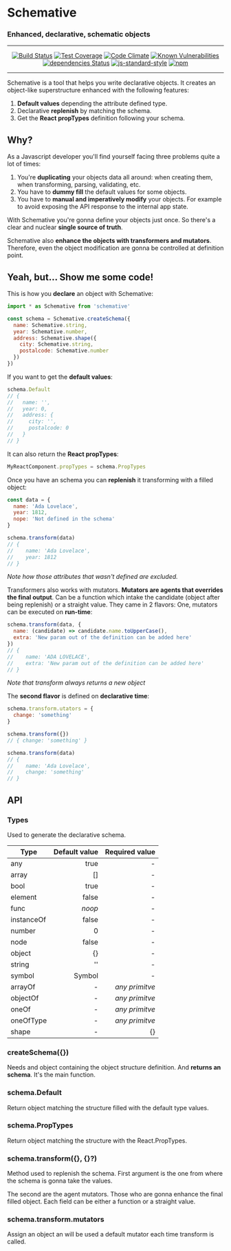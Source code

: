 
# Schemative
### Enhanced, declarative, schematic objects

-----------

<p align="center">
  <a href="https://travis-ci.org/sospedra/schemative"><img src="https://travis-ci.org/sospedra/schemative.svg?branch=master" alt="Build Status"></a>
  <a href="https://codeclimate.com/github/sospedra/schemative/coverage"><img src="https://codeclimate.com/github/sospedra/schemative/badges/coverage.svg" alt="Test Coverage"></a>
  <a href="https://codeclimate.com/github/sospedra/schemative"><img src="https://codeclimate.com/github/sospedra/schemative/badges/gpa.svg" alt="Code Climate"></a>
  <a href="https://snyk.io/test/github/sospedra/schemative/7f751bbf69ec44b63a37260ac4783a8a42b27e14"><img src="https://snyk.io/test/github/sospedra/schemative/7f751bbf69ec44b63a37260ac4783a8a42b27e14/badge.svg" alt="Known Vulnerabilities"></a>
  <a href="https://david-dm.org/sospedra/schemative"><img src="https://david-dm.org/sospedra/schemative/status.svg" alt="dependencies Status"></a>
  <a href="http://standardjs.com/"><img src="https://img.shields.io/badge/code%20style-standard-brightgreen.svg" alt="js-standard-style"></a>
  <a href="https://www.npmjs.org/package/awesome-badges"><img src="https://img.shields.io/npm/dm/schemative.svg" alt="npm"></a>
</p>

-----------

Schemative is a tool that helps you write declarative objects.
It creates an object-like superstructure enhanced with the following features:

1. **Default values** depending the attribute defined type.
2. Declarative **replenish** by matching the schema.
3. Get the **React propTypes** definition following your schema.

## Why?

As a Javascript developer you'll find yourself facing three problems quite a lot of times:

1. You're **duplicating** your objects data all around: when creating them, when transforming, parsing, validating, etc.
2. You have to **dummy fill** the default values for some objects.
3. You have to **manual and imperatively modify** your objects. For example to avoid exposing the API response to the internal app state.

With Schemative you're gonna define your objects just once. So there's a clear and nuclear **single source of truth**.

Schemative also **enhance the objects with transformers and mutators**. Therefore, even the object modification are gonna be controlled at definition point.

## Yeah, but... Show me some code!

This is how you **declare** an object with Schemative:

```js
import * as Schemative from 'schemative'

const schema = Schemative.createSchema({
  name: Schemative.string,
  year: Schemative.number,
  address: Schemative.shape({
    city: Schemative.string,
    postalcode: Schemative.number
  })
})
```

If you want to get the **default values**:

```js
schema.Default
// {
//   name: '',
//   year: 0,
//   address: {
//     city: '',
//     postalcode: 0
//   }
// }
```

It can also return the **React propTypes**:
```js
MyReactComponent.propTypes = schema.PropTypes
```

Once you have an schema you can **replenish** it transforming with a filled object:

```js
const data = {
  name: 'Ada Lovelace',
  year: 1812,
  nope: 'Not defined in the schema'
}

schema.transform(data)
// {
//    name: 'Ada Lovelace',
//    year: 1812
// }
```

*Note how those attributes that wasn't defined are excluded.*

Transformers also works with mutators. **Mutators are agents that overrides the final output**. Can be a function which intake the candidate (object after being replenish) or a straight value. They came in 2 flavors: One, mutators can be executed on **run-time**:

```js
schema.transform(data, {
  name: (candidate) => candidate.name.toUpperCase(),
  extra: 'New param out of the definition can be added here'
})
// {
//    name: 'ADA LOVELACE',
//    extra: 'New param out of the definition can be added here'
// }
```
*Note that transform always returns a new object*

The **second flavor** is defined on **declarative time**:

```js
schema.transform.utators = {
  change: 'something'
}

schema.transform({})
// { change: 'something' }

schema.transform(data)
// {
//    name: 'Ada Lovelace',
//    change: 'something'
// }
```

## API

### Types

Used to generate the declarative schema.

| Type          | Default value | Required value  |
| ------------- |--------------:| ---------------:|
| any           |          true |               - |
| array         |            [] |               - |
| bool          |          true |               - |
| element       |         false |               - |
| func          |         *noop*|               - |
| instanceOf    |         false |               - |
| number        |             0 |               - |
| node          |         false |               - |
| object        |            {} |               - |
| string        |            '' |               - |
| symbol        |        Symbol |               - |
| arrayOf       |             - |  *any primitve* |
| objectOf      |             - |  *any primitve* |
| oneOf         |             - |  *any primitve* |
| oneOfType     |             - |  *any primitve* |
| shape         |             - |              {} |

### createSchema({})

Needs and object containing the object structure definition. And **returns an schema**. It's the main function.

### schema.Default
Return object matching the structure filled with the default type values.

### schema.PropTypes

Return object matching the structure with the React.PropTypes.

### schema.transform({}, {}?)
Method used to replenish the schema. First argument is the one from where the schema is gonna take the values.

The second are the agent mutators. Those who are gonna enhance the final filled object. Each field can be either a function or a straight value.

### schema.transform.mutators
Assign an object an will be used a default mutator each time transform is called.
